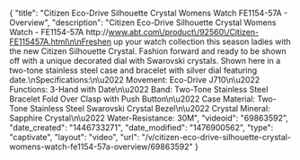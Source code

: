 {
    "title": "Citizen Eco-Drive Silhouette Crystal Womens Watch FE1154-57A - Overview",
    "description": "Citizen Eco-Drive Silhouette Crystal Womens Watch - FE1154-57A http:\/\/www.abt.com\/product\/92560\/Citizen-FE115457A.html\n\nFreshen up your watch collection this season ladies with the new Citizen Silhouette Crystal. Fashion forward and ready to be shown off with a unique decorated dial with Swarovski crystals. Shown here in a two-tone stainless steel case and bracelet with silver dial featuring date.\nSpecifications:\n\u2022 Movement: Eco-Drive J710\n\u2022 Functions: 3-Hand with Date\n\u2022 Band: Two-Tone Stainless Steel Bracelet Fold Over Clasp with Push Button\n\u2022 Case Material: Two-Tone Stainless Steel Swarovski Crystal Bezel\n\u2022 Crystal Mineral: Sapphire Crystal\n\u2022 Water-Resistance: 30M",
    "videoid": "69863592",
    "date_created": "1446733271",
    "date_modified": "1476900562",
    "type": "captivate",
    "layout": "video",
    "url": "\/v\/citizen-eco-drive-silhouette-crystal-womens-watch-fe1154-57a-overview\/69863592"
}